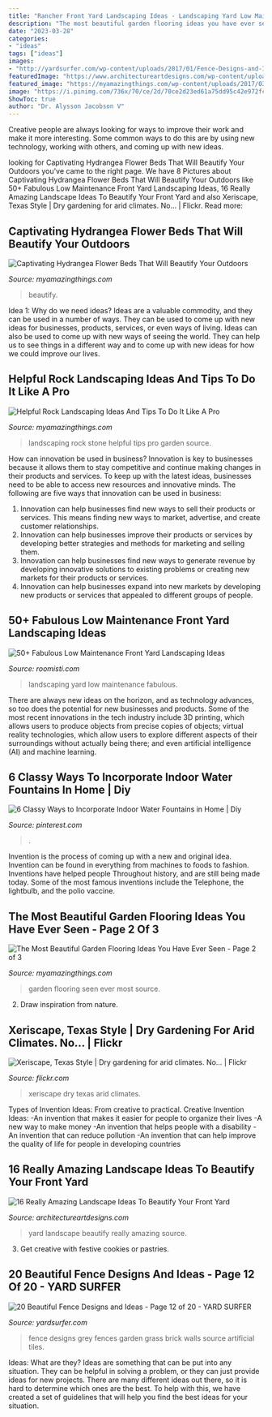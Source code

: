 ```yaml
---
title: "Rancher Front Yard Landscaping Ideas - Landscaping Yard Low Maintenance Fabulous"
description: "The most beautiful garden flooring ideas you have ever seen"
date: "2023-03-28"
categories:
- "ideas"
tags: ["ideas"]
images:
- "http://yardsurfer.com/wp-content/uploads/2017/01/Fence-Designs-and-Ideas-12.jpg"
featuredImage: "https://www.architectureartdesigns.com/wp-content/uploads/2017/03/3-6-630x471.jpg"
featured_image: "https://myamazingthings.com/wp-content/uploads/2017/03/garden-683x1024.jpg"
image: "https://i.pinimg.com/736x/70/ce/2d/70ce2d23ed61a75dd95c42e972fcd0df.jpg"
ShowToc: true
author: "Dr. Alysson Jacobson V"
---
```



Creative people are always looking for ways to improve their work and make it more interesting. Some common ways to do this are by using new technology, working with others, and coming up with new ideas.

	

		
looking for Captivating Hydrangea Flower Beds That Will Beautify Your Outdoors you've came to the right page. We have 8 Pictures about Captivating Hydrangea Flower Beds That Will Beautify Your Outdoors like 50+ Fabulous Low Maintenance Front Yard Landscaping Ideas, 16 Really Amazing Landscape Ideas To Beautify Your Front Yard and also Xeriscape, Texas Style | Dry gardening for arid climates. No… | Flickr. Read more:
		
    
## Captivating Hydrangea Flower Beds That Will Beautify Your Outdoors

<img loading=lazy src="https://myamazingthings.com/wp-content/uploads/2017/04/flowers-1.jpg" onerror="this.onerror=null;this.src='https://tse3.mm.bing.net/th?id=OIP.knc776x2DYb2zGnYZev9WwHaJ4&amp;pid=15.1';" alt="Captivating Hydrangea Flower Beds That Will Beautify Your Outdoors">

_Source: myamazingthings.com_

>beautify. 

	

Idea 1: Why do we need ideas?
Ideas are a valuable commodity, and they can be used in a number of ways. They can be used to come up with new ideas for businesses, products, services, or even ways of living. Ideas can also be used to come up with new ways of seeing the world. They can help us to see things in a different way and to come up with new ideas for how we could improve our lives.

    
## Helpful Rock Landscaping Ideas And Tips To Do It Like A Pro

<img loading=lazy src="https://myamazingthings.com/wp-content/uploads/2017/08/stone-garden-5.jpg" onerror="this.onerror=null;this.src='https://tse3.mm.bing.net/th?id=OIP.HtAQFd_vivg6XgQpGNo_6AHaFj&amp;pid=15.1';" alt="Helpful Rock Landscaping Ideas And Tips To Do It Like A Pro">

_Source: myamazingthings.com_

>landscaping rock stone helpful tips pro garden source. 

	

How can innovation be used in business?
Innovation is key to businesses because it allows them to stay competitive and continue making changes in their products and services. To keep up with the latest ideas, businesses need to be able to access new resources and innovative minds. The following are five ways that innovation can be used in business: 
1. Innovation can help businesses find new ways to sell their products or services. This means finding new ways to market, advertise, and create customer relationships. 
2. Innovation can help businesses improve their products or services by developing better strategies and methods for marketing and selling them. 
3. Innovation can help businesses find new ways to generate revenue by developing innovative solutions to existing problems or creating new markets for their products or services. 
4. Innovation can help businesses expand into new markets by developing new products or services that appealed to different groups of people. 

    
## 50+ Fabulous Low Maintenance Front Yard Landscaping Ideas

<img loading=lazy src="https://roomisti.com/wp-content/uploads/2019/02/50-Fabulous-Low-Maintenance-Front-Yard-Landscaping-Ideas-9.jpg" onerror="this.onerror=null;this.src='https://tse4.mm.bing.net/th?id=OIP.rhm4uVssDncixrZsdFaN2AHaLH&amp;pid=15.1';" alt="50+ Fabulous Low Maintenance Front Yard Landscaping Ideas">

_Source: roomisti.com_

>landscaping yard low maintenance fabulous. 

	

There are always new ideas on the horizon, and as technology advances, so too does the potential for new businesses and products. Some of the most recent innovations in the tech industry include 3D printing, which allows users to produce objects from precise copies of objects; virtual reality technologies, which allow users to explore different aspects of their surroundings without actually being there; and even artificial intelligence (AI) and machine learning.

    
## 6 Classy Ways To Incorporate Indoor Water Fountains In Home | Diy

<img loading=lazy src="https://i.pinimg.com/736x/70/ce/2d/70ce2d23ed61a75dd95c42e972fcd0df.jpg" onerror="this.onerror=null;this.src='https://tse4.mm.bing.net/th?id=OIP.baAux7dC_3ybKwcw9EMHKAHaLF&amp;pid=15.1';" alt="6 Classy Ways to Incorporate Indoor Water Fountains in Home | Diy">

_Source: pinterest.com_

>. 

	

Invention is the process of coming up with a new and original idea. Invention can be found in everything from machines to foods to fashion. Inventions have helped people Throughout history, and are still being made today. Some of the most famous inventions include the Telephone, the lightbulb, and the polio vaccine.

    
## The Most Beautiful Garden Flooring Ideas You Have Ever Seen - Page 2 Of 3

<img loading=lazy src="https://myamazingthings.com/wp-content/uploads/2017/03/garden-683x1024.jpg" onerror="this.onerror=null;this.src='https://tse3.mm.bing.net/th?id=OIP.42HCCsL64Bv21h25O__h3gHaLG&amp;pid=15.1';" alt="The Most Beautiful Garden Flooring Ideas You Have Ever Seen - Page 2 of 3">

_Source: myamazingthings.com_

>garden flooring seen ever most source. 

	

2. Draw inspiration from nature.

    
## Xeriscape, Texas Style | Dry Gardening For Arid Climates. No… | Flickr

<img loading=lazy src="https://c1.staticflickr.com/9/8464/8408380538_b5a72f5253_b.jpg" onerror="this.onerror=null;this.src='https://tse1.mm.bing.net/th?id=OIP.ocZjNF3XlTr5Im1WgnL22gHaJ4&amp;pid=15.1';" alt="Xeriscape, Texas Style | Dry gardening for arid climates. No… | Flickr">

_Source: flickr.com_

>xeriscape dry texas arid climates. 

	

Types of Invention Ideas: From creative to practical.
Creative Invention Ideas: 
-An invention that makes it easier for people to organize their lives 
-A new way to make money 
-An invention that helps people with a disability 
-An invention that can reduce pollution 
-An invention that can help improve the quality of life for people in developing countries

    
## 16 Really Amazing Landscape Ideas To Beautify Your Front Yard

<img loading=lazy src="https://www.architectureartdesigns.com/wp-content/uploads/2017/03/3-6-630x471.jpg" onerror="this.onerror=null;this.src='https://tse3.mm.bing.net/th?id=OIP.WPXIQlSjd7Qjpk37XrPxmgHaFi&amp;pid=15.1';" alt="16 Really Amazing Landscape Ideas To Beautify Your Front Yard">

_Source: architectureartdesigns.com_

>yard landscape beautify really amazing source. 

	

3. Get creative with festive cookies or pastries.

    
## 20 Beautiful Fence Designs And Ideas - Page 12 Of 20 - YARD SURFER

<img loading=lazy src="http://yardsurfer.com/wp-content/uploads/2017/01/Fence-Designs-and-Ideas-12.jpg" onerror="this.onerror=null;this.src='https://tse2.mm.bing.net/th?id=OIP.tL3XiDAy2V2AW6QBwtH5UQHaKh&amp;pid=15.1';" alt="20 Beautiful Fence Designs and Ideas - Page 12 of 20 - YARD SURFER">

_Source: yardsurfer.com_

>fence designs grey fences garden grass brick walls source artificial tiles. 

	

Ideas: What are they?
Ideas are something that can be put into any situation. They can be helpful in solving a problem, or they can just provide ideas for new projects. There are many different ideas out there, so it is hard to determine which ones are the best. To help with this, we have created a set of guidelines that will help you find the best ideas for your situation.

